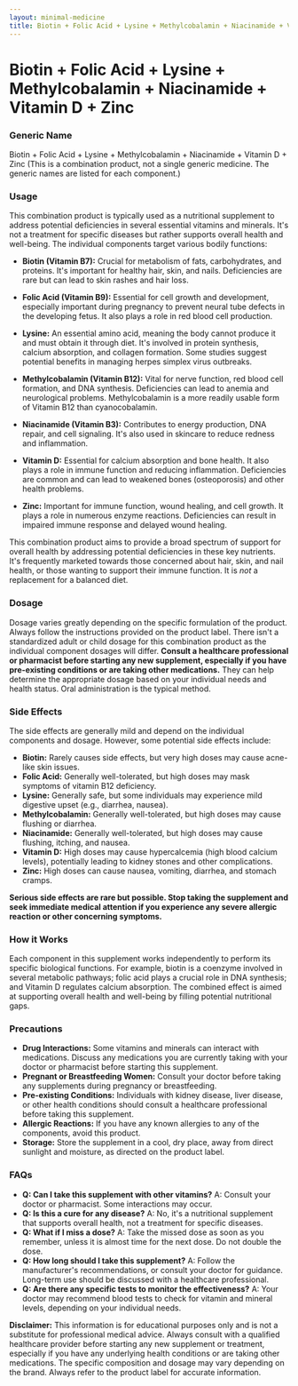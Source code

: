 ```yaml
---
layout: minimal-medicine
title: Biotin + Folic Acid + Lysine + Methylcobalamin + Niacinamide + Vitamin D + Zinc
---
```


# Biotin + Folic Acid + Lysine + Methylcobalamin + Niacinamide + Vitamin D + Zinc
### Generic Name
Biotin + Folic Acid + Lysine + Methylcobalamin + Niacinamide + Vitamin D + Zinc (This is a combination product, not a single generic medicine.  The generic names are listed for each component.)

### Usage

This combination product is typically used as a nutritional supplement to address potential deficiencies in several essential vitamins and minerals.  It's not a treatment for specific diseases but rather supports overall health and well-being.  The individual components target various bodily functions:

* **Biotin (Vitamin B7):** Crucial for metabolism of fats, carbohydrates, and proteins.  It's important for healthy hair, skin, and nails. Deficiencies are rare but can lead to skin rashes and hair loss.

* **Folic Acid (Vitamin B9):**  Essential for cell growth and development, especially important during pregnancy to prevent neural tube defects in the developing fetus.  It also plays a role in red blood cell production.

* **Lysine:** An essential amino acid, meaning the body cannot produce it and must obtain it through diet.  It's involved in protein synthesis, calcium absorption, and collagen formation.  Some studies suggest potential benefits in managing herpes simplex virus outbreaks.

* **Methylcobalamin (Vitamin B12):**  Vital for nerve function, red blood cell formation, and DNA synthesis. Deficiencies can lead to anemia and neurological problems.  Methylcobalamin is a more readily usable form of Vitamin B12 than cyanocobalamin.

* **Niacinamide (Vitamin B3):** Contributes to energy production, DNA repair, and cell signaling. It's also used in skincare to reduce redness and inflammation.

* **Vitamin D:** Essential for calcium absorption and bone health. It also plays a role in immune function and reducing inflammation.  Deficiencies are common and can lead to weakened bones (osteoporosis) and other health problems.

* **Zinc:**  Important for immune function, wound healing, and cell growth.  It plays a role in numerous enzyme reactions. Deficiencies can result in impaired immune response and delayed wound healing.

This combination product aims to provide a broad spectrum of support for overall health by addressing potential deficiencies in these key nutrients.  It's frequently marketed towards those concerned about hair, skin, and nail health, or those wanting to support their immune function. It is *not* a replacement for a balanced diet.

### Dosage

Dosage varies greatly depending on the specific formulation of the product.  Always follow the instructions provided on the product label.  There isn't a standardized adult or child dosage for this combination product as the individual component dosages will differ.  **Consult a healthcare professional or pharmacist before starting any new supplement, especially if you have pre-existing conditions or are taking other medications.**  They can help determine the appropriate dosage based on your individual needs and health status.  Oral administration is the typical method.

### Side Effects

The side effects are generally mild and depend on the individual components and dosage.  However, some potential side effects include:

* **Biotin:**  Rarely causes side effects, but very high doses may cause acne-like skin issues.
* **Folic Acid:**  Generally well-tolerated, but high doses may mask symptoms of vitamin B12 deficiency.
* **Lysine:**  Generally safe, but some individuals may experience mild digestive upset (e.g., diarrhea, nausea).
* **Methylcobalamin:**  Generally well-tolerated, but high doses may cause flushing or diarrhea.
* **Niacinamide:**  Generally well-tolerated, but high doses may cause flushing, itching, and nausea.
* **Vitamin D:**  High doses may cause hypercalcemia (high blood calcium levels), potentially leading to kidney stones and other complications.
* **Zinc:**  High doses can cause nausea, vomiting, diarrhea, and stomach cramps.


**Serious side effects are rare but possible.  Stop taking the supplement and seek immediate medical attention if you experience any severe allergic reaction or other concerning symptoms.**

### How it Works

Each component in this supplement works independently to perform its specific biological functions.  For example, biotin is a coenzyme involved in several metabolic pathways; folic acid plays a crucial role in DNA synthesis; and Vitamin D regulates calcium absorption. The combined effect is aimed at supporting overall health and well-being by filling potential nutritional gaps.

### Precautions

* **Drug Interactions:** Some vitamins and minerals can interact with medications. Discuss any medications you are currently taking with your doctor or pharmacist before starting this supplement.
* **Pregnant or Breastfeeding Women:** Consult your doctor before taking any supplements during pregnancy or breastfeeding.
* **Pre-existing Conditions:**  Individuals with kidney disease, liver disease, or other health conditions should consult a healthcare professional before taking this supplement.
* **Allergic Reactions:** If you have any known allergies to any of the components, avoid this product.
* **Storage:** Store the supplement in a cool, dry place, away from direct sunlight and moisture, as directed on the product label.

### FAQs

* **Q: Can I take this supplement with other vitamins?** A:  Consult your doctor or pharmacist.  Some interactions may occur.
* **Q:  Is this a cure for any disease?** A: No, it's a nutritional supplement that supports overall health, not a treatment for specific diseases.
* **Q: What if I miss a dose?** A: Take the missed dose as soon as you remember, unless it is almost time for the next dose. Do not double the dose.
* **Q: How long should I take this supplement?** A:  Follow the manufacturer's recommendations, or consult your doctor for guidance.  Long-term use should be discussed with a healthcare professional.
* **Q:  Are there any specific tests to monitor the effectiveness?** A:  Your doctor may recommend blood tests to check for vitamin and mineral levels, depending on your individual needs.


**Disclaimer:** This information is for educational purposes only and is not a substitute for professional medical advice.  Always consult with a qualified healthcare provider before starting any new supplement or treatment, especially if you have any underlying health conditions or are taking other medications.  The specific composition and dosage may vary depending on the brand.  Always refer to the product label for accurate information.

